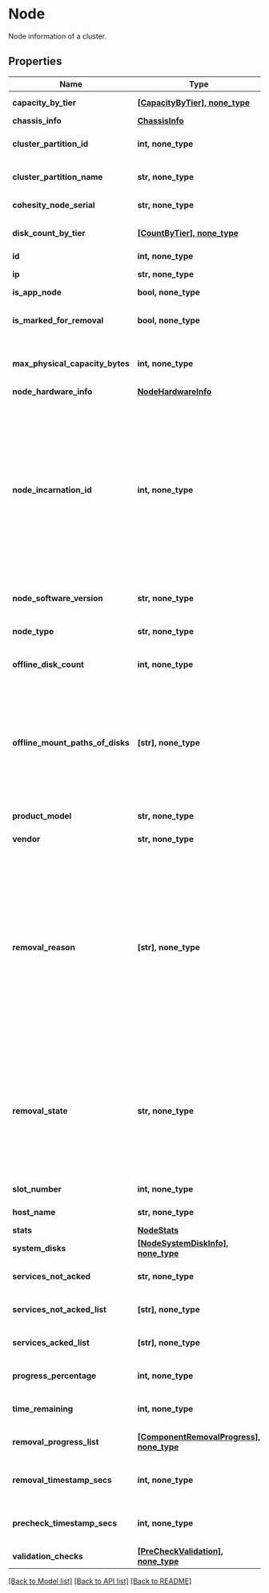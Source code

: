 # Node

Node information of a cluster.

## Properties
Name | Type | Description | Notes
------------ | ------------- | ------------- | -------------
**capacity_by_tier** | [**[CapacityByTier], none_type**](CapacityByTier.md) | CapacityByTier describes the capacity of each storage tier. | [optional] 
**chassis_info** | [**ChassisInfo**](ChassisInfo.md) |  | [optional] 
**cluster_partition_id** | **int, none_type** | ClusterPartitionId is the Id of the cluster partition to which the Node belongs. | [optional] 
**cluster_partition_name** | **str, none_type** | ClusterPartitionName is the name of the cluster to which the Node belongs. | [optional] 
**cohesity_node_serial** | **str, none_type** | Cohesity Node Serial Number of the Node. | [optional] 
**disk_count_by_tier** | [**[CountByTier], none_type**](CountByTier.md) | DiskCountByTier describes the disk number of each storage tier. | [optional] 
**id** | **int, none_type** | Id is the Id of the Node. | [optional] 
**ip** | **str, none_type** | Ip is the IP address of the Node. | [optional] 
**is_app_node** | **bool, none_type** | Whether node is app node. | [optional] 
**is_marked_for_removal** | **bool, none_type** | IsMarkedForRemoval specifies whether the node has been marked for removal. | [optional] 
**max_physical_capacity_bytes** | **int, none_type** | MaxPhysicalCapacityBytes specifies the maximum physical capacity of the node in bytes. | [optional] 
**node_hardware_info** | [**NodeHardwareInfo**](NodeHardwareInfo.md) |  | [optional] 
**node_incarnation_id** | **int, none_type** | NodeIncarnationId is the incarnation id  of this node. The incarnation id is changed every time the data is wiped from the node. Various services on a node is only run if incarnation id of the node matches the incarnation id of the cluster. Whenever a mismatch is detected, Nexus will stop all services and clean the data from the node. After clean operation is completed, Nexus will set the node incarnation id to cluster incarnation id and start the services. | [optional] 
**node_software_version** | **str, none_type** | NodeSoftwareVersion is the current version of Cohesity software installed on a node. | [optional] 
**node_type** | **str, none_type** | Node type: StorageNode, AllFlashNode, RoboNode, AppNode, etc. | [optional] 
**offline_disk_count** | **int, none_type** | OfflineDiskCount is the number of offline disks in a node. | [optional] 
**offline_mount_paths_of_disks** | **[str], none_type** | OfflineMountPathsOfDisks provides the corresponding mount paths for direct attached disks that are currently offline - access to these were detected to hang sometime in the past. After these disks have been fixed, their mount paths needs to be removed from the following list before these will be accessed again. | [optional] 
**product_model** | **str, none_type** | Specifies the product model of the node. | [optional] 
**vendor** | **str, none_type** | Specifies the vendor model of the node | [optional] 
**removal_reason** | **[str], none_type** | RemovalReason specifies the removal reason of the node. &#39;kAutoHealthCheck&#39; means the entity health is bad. &#39;kUserGracefulRemoval&#39; means user initiated a graceful removal. &#39;kUserAvoidAccess&#39; means user initiated a mark offline. &#39;kUserGracefulNodeRemoval&#39; mean users initiated graceful node removal. &#39;kUserRemoveDownNode&#39; mean user initiated graceful removal of down node. &#39;kBridgeDataUnavailable&#39; Bridge requested a graceful removal of a disk when it is not available. | [optional] 
**removal_state** | **str, none_type** | RemovalState specifies the removal state of the node. &#39;kDontRemove&#39; means the state of object is functional and it is not being removed. &#39;kMarkedForRemoval&#39; means the object is being removed. &#39;kOkToRemove&#39; means the object has been removed on the Cohesity Cluster and if the object is physical, it can be removed from the Cohesity Cluster. | [optional] 
**slot_number** | **int, none_type** | Slot number occupied by this node within the chassis. | [optional] 
**host_name** | **str, none_type** | Specifies the hostname of the node. | [optional] 
**stats** | [**NodeStats**](NodeStats.md) |  | [optional] 
**system_disks** | [**[NodeSystemDiskInfo], none_type**](NodeSystemDiskInfo.md) | SystemDisk describes the node system disks. | [optional] 
**services_not_acked** | **str, none_type** | Specifies the services that are not ACKed after node is marked for removal. | [optional] 
**services_not_acked_list** | **[str], none_type** | Specifies the services not ACKed yet for removal of this entity. | [optional] 
**services_acked_list** | **[str], none_type** | Specifies the services already ACKed for removal of this entity. | [optional] 
**progress_percentage** | **int, none_type** | Specifies the overall progress percentage in removing the Node. | [optional] 
**time_remaining** | **int, none_type** | Specifies the total duration in seconds left to remove the Node. | [optional] 
**removal_progress_list** | [**[ComponentRemovalProgress], none_type**](ComponentRemovalProgress.md) | Specifies the removal progress details for services that are not acked yet. | [optional] 
**removal_timestamp_secs** | **int, none_type** | Specifies the Unix epoch timestamp (in seconds) when the Node was marked for removal. | [optional] 
**precheck_timestamp_secs** | **int, none_type** | Specifies the last run time of the pre-checks execution in Unix epoch timestamp (in seconds). | [optional] 
**validation_checks** | [**[PreCheckValidation], none_type**](PreCheckValidation.md) | Specifies the pre-check validations results. | [optional] 

[[Back to Model list]](../README.md#documentation-for-models) [[Back to API list]](../README.md#documentation-for-api-endpoints) [[Back to README]](../README.md)


